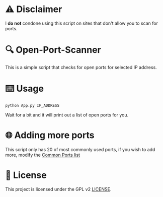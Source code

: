 # ⚠️ Disclaimer

I **do not** condone using this script on sites that don't allow you to scan for ports.

# 🔍 Open-Port-Scanner

This is a simple script that checks for open ports for selected IP address.

# ⌨️ Usage

``python App.py IP_ADDRESS``

Wait for a bit and it will print out a list of open ports for you.

# 🌐 Adding more ports

This script only has 20 of most commonly used ports, if you wish to add more, modify the [Common Ports list](https://github.com/Edveika/Open-Port-Scanner/blob/bd0053f6294ac0bda9a9699a6055cc3c9c9bc7e1/Scanner/CommonPorts.py#L1)

# 📜 License

This project is licensed under the GPL v2 [LICENSE](LICENSE).
